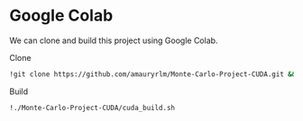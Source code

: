 # Google Colab

We can clone and build this project using Google Colab.

Clone
```bash
!git clone https://github.com/amauryrlm/Monte-Carlo-Project-CUDA.git && chmod +x ./Monte-Carlo-Project-CUDA/cuda_build.sh
```

Build
```bash
!./Monte-Carlo-Project-CUDA/cuda_build.sh
```